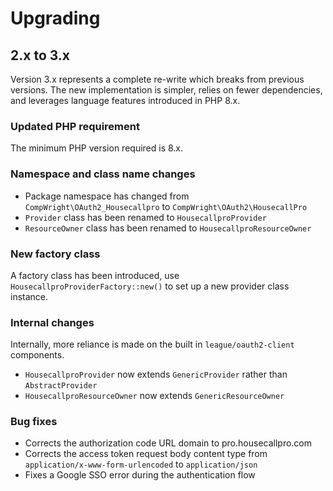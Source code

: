 # Upgrading

## 2.x to 3.x

Version 3.x represents a complete re-write which breaks from previous versions. The new implementation is simpler, relies on fewer dependencies, and leverages language features introduced in PHP 8.x.

### Updated PHP requirement

The minimum PHP version required is 8.x.

### Namespace and class name changes

* Package namespace has changed from `CompWright\OAuth2_Housecallpro` to `CompWright\OAuth2\HousecallPro`
* `Provider` class has been renamed to `HousecallproProvider`
* `ResourceOwner` class has been renamed to `HousecallproResourceOwner`

### New factory class

A factory class has been introduced, use `HousecallproProviderFactory::new()` to set up a new provider class instance.

### Internal changes

Internally, more reliance is made on the built in `league/oauth2-client` components.

* `HousecallproProvider` now extends `GenericProvider` rather than `AbstractProvider`
* `HousecallproResourceOwner` now extends `GenericResourceOwner`

### Bug fixes

* Corrects the authorization code URL domain to pro.housecallpro.com
* Corrects the access token request body content type from `application/x-www-form-urlencoded` to `application/json`
* Fixes a Google SSO error during the authentication flow
